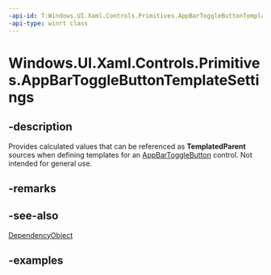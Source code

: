 ```yaml
---
-api-id: T:Windows.UI.Xaml.Controls.Primitives.AppBarToggleButtonTemplateSettings
-api-type: winrt class
---
```


<!-- Class syntax.
public class AppBarToggleButtonTemplateSettings : DependencyObject, DependencyObject
-->

# Windows.UI.Xaml.Controls.Primitives.AppBarToggleButtonTemplateSettings

## -description

Provides calculated values that can be referenced as **TemplatedParent** sources when defining templates for an [AppBarToggleButton](../windows.ui.xaml.controls/appbartogglebutton.md) control. Not intended for general use.



## -remarks

## -see-also

[DependencyObject](../windows.ui.xaml/dependencyobject.md)

## -examples

